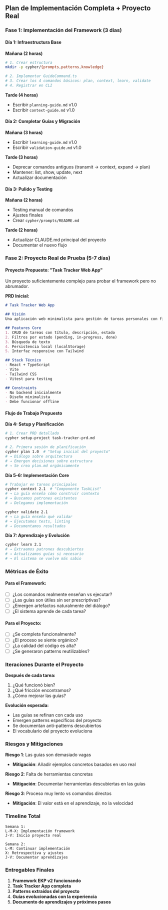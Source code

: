 ## Plan de Implementación Completa + Proyecto Real

### Fase 1: Implementación del Framework (3 días)

#### Día 1: Infraestructura Base
**Mañana (2 horas)**
```bash
# 1. Crear estructura
mkdir -p cypher/{prompts,patterns,knowledge}

# 2. Implementar GuideCommand.ts
# 3. Crear los 4 comandos básicos: plan, context, learn, validate
# 4. Registrar en CLI
```

**Tarde (4 horas)**
- Escribir `planning-guide.md` v1.0
- Escribir `context-guide.md` v1.0

#### Día 2: Completar Guías y Migración
**Mañana (3 horas)**
- Escribir `learning-guide.md` v1.0
- Escribir `validation-guide.md` v1.0

**Tarde (3 horas)**
- Deprecar comandos antiguos (transmit → context, expand → plan)
- Mantener: list, show, update, next
- Actualizar documentación

#### Día 3: Pulido y Testing
**Mañana (2 horas)**
- Testing manual de comandos
- Ajustes finales
- Crear `cypher/prompts/README.md`

**Tarde (2 horas)**
- Actualizar CLAUDE.md principal del proyecto
- Documentar el nuevo flujo

### Fase 2: Proyecto Real de Prueba (5-7 días)

#### Proyecto Propuesto: "Task Tracker Web App"
Un proyecto suficientemente complejo para probar el framework pero no abrumador.

**PRD Inicial:**
```markdown
# Task Tracker Web App

## Visión
Una aplicación web minimalista para gestión de tareas personales con filosofía "local-first".

## Features Core
1. CRUD de tareas con título, descripción, estado
2. Filtros por estado (pending, in-progress, done)
3. Búsqueda de texto
4. Persistencia local (localStorage)
5. Interfaz responsive con Tailwind

## Stack Técnico
- React + TypeScript
- Vite
- Tailwind CSS
- Vitest para testing

## Constraints
- No backend inicialmente
- Diseño minimalista
- Debe funcionar offline
```

#### Flujo de Trabajo Propuesto

**Día 4: Setup y Planificación**
```bash
# 1. Crear PRD detallado
cypher setup-project task-tracker-prd.md

# 2. Primera sesión de planificación
cypher plan 1.0  # "Setup inicial del proyecto"
# → Diálogo sobre arquitectura
# → Emergen decisiones sobre estructura
# → Se crea plan.md orgánicamente
```

**Día 5-6: Implementación Core**
```bash
# Trabajar en tareas principales
cypher context 2.1  # "Componente TaskList"
# → La guía enseña cómo construir contexto
# → Buscamos patrones existentes
# → Delegamos implementación

cypher validate 2.1
# → La guía enseña qué validar
# → Ejecutamos tests, linting
# → Documentamos resultados
```

**Día 7: Aprendizaje y Evolución**
```bash
cypher learn 2.1
# → Extraemos patrones descubiertos
# → Actualizamos guías si necesario
# → El sistema se vuelve más sabio
```

### Métricas de Éxito

#### Para el Framework:
- [ ] ¿Los comandos realmente enseñan vs ejecutar?
- [ ] ¿Las guías son útiles sin ser prescriptivas?
- [ ] ¿Emergen artefactos naturalmente del diálogo?
- [ ] ¿El sistema aprende de cada tarea?

#### Para el Proyecto:
- [ ] ¿Se completa funcionalmente?
- [ ] ¿El proceso se siente orgánico?
- [ ] ¿La calidad del código es alta?
- [ ] ¿Se generaron patterns reutilizables?

### Iteraciones Durante el Proyecto

**Después de cada tarea:**
1. ¿Qué funcionó bien?
2. ¿Qué fricción encontramos?
3. ¿Cómo mejorar las guías?

**Evolución esperada:**
- Las guías se refinan con cada uso
- Emergen patterns específicos del proyecto
- Se documentan anti-patterns descubiertos
- El vocabulario del proyecto evoluciona

### Riesgos y Mitigaciones

**Riesgo 1**: Las guías son demasiado vagas
- **Mitigación**: Añadir ejemplos concretos basados en uso real

**Riesgo 2**: Falta de herramientas concretas
- **Mitigación**: Documentar herramientas descubiertas en las guías

**Riesgo 3**: Proceso muy lento vs comandos directos
- **Mitigación**: El valor está en el aprendizaje, no la velocidad

### Timeline Total

```
Semana 1:
L-M-X: Implementación framework
J-V: Inicio proyecto real

Semana 2:
L-M: Continuar implementación
X: Retrospectiva y ajustes
J-V: Documentar aprendizajes
```

### Entregables Finales

1. **Framework EKP v2 funcionando**
2. **Task Tracker App completa**
3. **Patterns extraídos del proyecto**
4. **Guías evolucionadas con la experiencia**
5. **Documento de aprendizajes y próximos pasos**